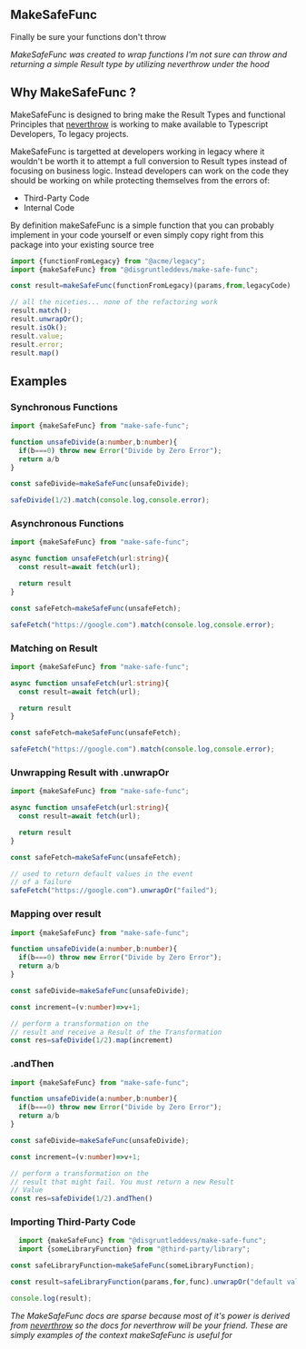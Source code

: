 ## MakeSafeFunc
Finally be sure your functions don't throw


<i>
MakeSafeFunc was created to wrap functions I'm not sure
can throw and returning a simple Result type by utilizing
neverthrow under the hood
</i>


## Why MakeSafeFunc ?

MakeSafeFunc is designed to bring make the Result Types and functional 
Principles that [neverthrow](https://github.com/supermacro/neverthrow)
is working to make available to Typescript Developers, To legacy projects.

MakeSafeFunc is targetted at developers working in legacy where it wouldn't be worth it to attempt a full conversion to Result types instead of focusing on business logic. Instead developers can work on the code they should be working on while protecting themselves from the errors of:

- Third-Party Code
- Internal Code

By definition makeSafeFunc is a simple function that you can probably implement in your code yourself or even simply copy right from this package
into your existing source tree

```ts
import {functionFromLegacy} from "@acme/legacy";
import {makeSafeFunc} from "@disgruntleddevs/make-safe-func";

const result=makeSafeFunc(functionFromLegacy)(params,from,legacyCode)

// all the niceties... none of the refactoring work
result.match();
result.unwrapOr();
result.isOk();
result.value;
result.error;
result.map()

```


## Examples

### Synchronous Functions
```ts
import {makeSafeFunc} from "make-safe-func";

function unsafeDivide(a:number,b:number){
  if(b===0) throw new Error("Divide by Zero Error");
  return a/b
}

const safeDivide=makeSafeFunc(unsafeDivide);

safeDivide(1/2).match(console.log,console.error);
```

### Asynchronous Functions
```ts
import {makeSafeFunc} from "make-safe-func";

async function unsafeFetch(url:string){
  const result=await fetch(url);

  return result
}

const safeFetch=makeSafeFunc(unsafeFetch);

safeFetch("https://google.com").match(console.log,console.error);
```


### Matching on Result
```ts
import {makeSafeFunc} from "make-safe-func";

async function unsafeFetch(url:string){
  const result=await fetch(url);

  return result
}

const safeFetch=makeSafeFunc(unsafeFetch);

safeFetch("https://google.com").match(console.log,console.error);
```

### Unwrapping Result with .unwrapOr
```ts
import {makeSafeFunc} from "make-safe-func";

async function unsafeFetch(url:string){
  const result=await fetch(url);

  return result
}

const safeFetch=makeSafeFunc(unsafeFetch);

// used to return default values in the event
// of a failure
safeFetch("https://google.com").unwrapOr("failed");
```

### Mapping over result
```ts
import {makeSafeFunc} from "make-safe-func";

function unsafeDivide(a:number,b:number){
  if(b===0) throw new Error("Divide by Zero Error");
  return a/b
}

const safeDivide=makeSafeFunc(unsafeDivide);

const increment=(v:number)=>v+1;

// perform a transformation on the
// result and receive a Result of the Transformation
const res=safeDivide(1/2).map(increment)
```


### .andThen
```ts
import {makeSafeFunc} from "make-safe-func";

function unsafeDivide(a:number,b:number){
  if(b===0) throw new Error("Divide by Zero Error");
  return a/b
}

const safeDivide=makeSafeFunc(unsafeDivide);

const increment=(v:number)=>v+1;

// perform a transformation on the
// result that might fail. You must return a new Result
// Value
const res=safeDivide(1/2).andThen()
```

### Importing Third-Party Code
```ts
  import {makeSafeFunc} from "@disgruntleddevs/make-safe-func";
  import {someLibraryFunction} from "@third-party/library";

const safeLibraryFunction=makeSafeFunc(someLibraryFunction);

const result=safeLibraryFunction(params,for,func).unwrapOr("default value")

console.log(result);
```

<i>The MakeSafeFunc docs are sparse because most of it's power is derived from 
[neverthrow](https://github.com/supermacro/neverthrow) so the docs for neverthrow
will be your friend.
These are simply examples of the context makeSafeFunc is useful for
</i>
